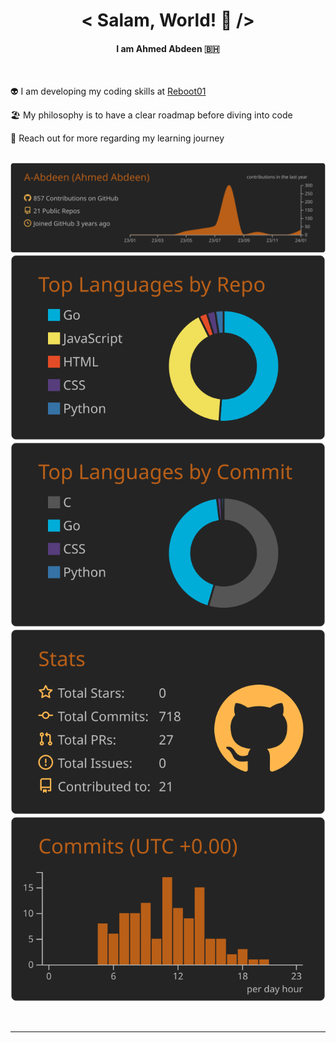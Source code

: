 
# <div align="center">< Salam, World! 👋 /></div>  
  

#### <div align="center">I am Ahmed Abdeen 🇧🇭</div>  
  <br />

👽 I am developing my coding skills at [Reboot01](https://reboot01.com)  
  

🏖️ My philosophy is to have a clear roadmap before diving into code  
  

💬 Reach out for more regarding my learning journey  
  <br />


[![](https://raw.githubusercontent.com/A-Abdeen/A-Abdeen/master/profile-summary-card-output/darcula/0-profile-details.svg)](https://github.com/vn7n24fzkq/github-profile-summary-cards)
[![](https://raw.githubusercontent.com/A-Abdeen/A-Abdeen/master/profile-summary-card-output/darcula/1-repos-per-language.svg)](https://github.com/vn7n24fzkq/github-profile-summary-cards) [![](https://raw.githubusercontent.com/A-Abdeen/A-Abdeen/master/profile-summary-card-output/darcula/2-most-commit-language.svg)](https://github.com/vn7n24fzkq/github-profile-summary-cards)
[![](https://raw.githubusercontent.com/A-Abdeen/A-Abdeen/master/profile-summary-card-output/darcula/3-stats.svg)](https://github.com/vn7n24fzkq/github-profile-summary-cards) [![](https://raw.githubusercontent.com/A-Abdeen/A-Abdeen/master/profile-summary-card-output/darcula/4-productive-time.svg)](https://github.com/vn7n24fzkq/github-profile-summary-cards)

<br />

----

<br />
